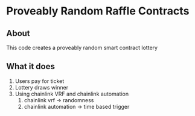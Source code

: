 # Proveably Random Raffle Contracts

## About

This code creates a proveably random smart contract lottery

## What it does

1. Users pay for ticket
2. Lottery draws winner
3. Using chainlink VRF and chainlink automation
   1. chainlink vrf -> randomness
   2. chainlink automation -> time based trigger